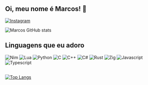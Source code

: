 
## Oi, meu nome é Marcos! 👋
[![Instagram](https://img.shields.io/badge/Instagram-E4405F?style=for-the-badge&logo=instagram&logoColor=white)](https://www.instagram.com/marquinhos0fficial)

![Marcos GitHub stats](https://github-readme-stats.vercel.app/api?username=1MarcosDev&show_icons=true&theme=dracula&count_private=true)

##  Linguagens que eu adoro

<div style="display: inline_block">
	<img align="center" alt="Nim" src="https://img.shields.io/badge/nim-%23FFE953.svg?style=for-the-badge&logo=nim&logoColor=white"/>
	<img align="center" alt="Lua" src="https://img.shields.io/badge/lua-%232C2D72.svg?style=for-the-badge&logo=lua&logoColor=white"/>
	<img align="center" alt="Python" src="https://img.shields.io/badge/Python-3776AB?style=for-the-badge&logo=python&logoColor=white"/>
	<img align="center" alt="C" src="https://img.shields.io/badge/c-%2300599C.svg?style=for-the-badge&logo=c&logoColor=white"/>
	<img align="center" alt="C++" src="https://img.shields.io/badge/c++-%2300599C.svg?style=for-the-badge&logo=c%2B%2B&logoColor=white"/>
	<img align="center" alt="C#" src="https://img.shields.io/badge/c%23-%23239120.svg?style=for-the-badge&logo=c-sharp&logoColor=white"/>
	<img align="center" alt="Rust" src="https://img.shields.io/badge/rust-%23000000.svg?style=for-the-badge&logo=rust&logoColor=white"/>
	<img align="center" alt="Zig" src="https://img.shields.io/badge/Zig-%23F7A41D.svg?style=for-the-badge&logo=zig&logoColor=white"/>
	<img align="center" alt="Javascript" src="https://img.shields.io/badge/javascript-%23323330.svg?style=for-the-badge&logo=javascript&logoColor=%23F7DF1E"/>
	<img align="center" alt="Typescript" src="https://img.shields.io/badge/typescript-%23007ACC.svg?style=for-the-badge&logo=typescript&logoColor=white"/>
</div><br/>

[![Top Langs](https://github-readme-stats.vercel.app/api/top-langs/?username=1MarcosDev&layout=compact&theme=dracula&count_private=true)](https://github.com/anuraghazra/github-readme-stats)
